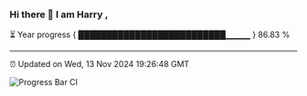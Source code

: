 ### Hi there 👋 I am Harry , 

⏳ Year progress { ██████████████████████████▁▁▁▁ } 86.83 %

---

⏰ Updated on Wed, 13 Nov 2024 19:26:48 GMT

![Progress Bar CI](https://github.com/duykhang68/duykhang68/workflows/Progress%20Bar%20CI/badge.svg)
